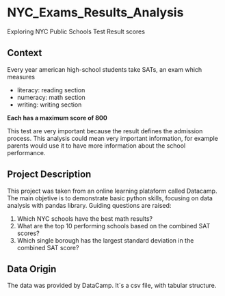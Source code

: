 # NYC_Exams_Results_Analysis
Exploring NYC Public Schools Test Result scores

## Context
Every year american high-school students take SATs, an exam which measures
  - literacy: reading section
  - numeracy: math section
  - writing: writing section

**Each has a maximum score of 800**

This test are very important because the result defines the admission process. This analysis could mean very important information, for example parents would use it to have more information about the school performance. 

## Project Description
This project was taken from an online learning plataform called Datacamp. The main objetive is to demonstrate basic python skills, focusing on data analysis with pandas library.
Guiding questions are raised:
1. Which NYC schools have the best math results?
2. What are the top 10 performing schools based on the combined SAT scores?
3. Which single borough has the largest standard deviation in the combined SAT score?

## Data Origin
The data was provided by DataCamp. It´s a csv file, with tabular structure. 
